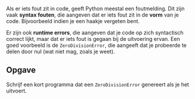 Als er iets fout zit in code, geeft Python meestal een foutmelding. Dit zijn vaak **syntax fouten**, die aangeven dat er iets fout zit in de **vorm** van je code. Bijvoorbeeld indien je een haakje vergeten bent.

Er zijn ook **runtime errors**, die aangeven dat je code op zich syntactisch correct lijkt, maar dat er iets fout is gegaan bij de uitvoering ervan. Een goed voorbeeld is de `ZeroDivisionError`, die aangeeft dat je probeerde te delen door nul (wat niet mag, zoals je weet).

## Opgave
Schrijf een kort programma dat een `ZeroDivisionError` genereert als je het uitvoert.